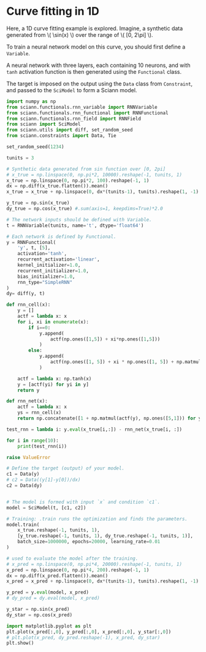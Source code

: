 
# Curve fitting in 1D

Here, a 1D curve fitting example is explored. Imagine, a synthetic data
generated from \\( \sin(x) \\) over the range of \\( [0, 2\pi] \\).

To train a neural network model on this curve, you should first define a `Variable`.

A neural network with three layers, each containing 10 neurons, and with `tanh` activation function is then generated
using the `Functional` class.

The target is imposed on the output using the `Data` class from `Constraint`, and passed to the `SciModel` to form a
Sciann model.


```python
import numpy as np
from sciann.functionals.rnn_variable import RNNVariable
from sciann.functionals.rnn_functional import RNNFunctional
from sciann.functionals.rnn_field import RNNField
from sciann import SciModel
from sciann.utils import diff, set_random_seed
from sciann.constraints import Data, Tie

set_random_seed(1234)

tunits = 3

# Synthetic data generated from sin function over [0, 2pi]
# x_true = np.linspace(0, np.pi*2, 10000).reshape(-1, tunits, 1)
x_true = np.linspace(0, np.pi*2, 100).reshape(-1, 1)
dx = np.diff(x_true.flatten()).mean()
x_true = x_true + np.linspace(0, dx*(tunits-1), tunits).reshape(1, -1)

y_true = np.sin(x_true)
dy_true = np.cos(x_true) #.sum(axis=1, keepdims=True)*2.0

# The network inputs should be defined with Variable.
t = RNNVariable(tunits, name='t', dtype='float64')

# Each network is defined by Functional.
y = RNNFunctional(
    'y', t, [5],
    activation='tanh',
    recurrent_activation='linear',
    kernel_initializer=1.0,
    recurrent_initializer=1.0,
    bias_initializer=1.0,
    rnn_type="SimpleRNN"
)
dy= diff(y, t)

def rnn_cell(x):
    y = []
    actf = lambda x: x
    for i, xi in enumerate(x):
        if i==0:
            y.append(
                actf(np.ones([1,5]) + xi*np.ones([1,5]))
            )
        else:
            y.append(
                actf(np.ones([1, 5]) + xi * np.ones([1, 5]) + np.matmul(y[-1], np.ones([5, 5])))
            )

    actf = lambda x: np.tanh(x)
    y = [actf(yi) for yi in y]
    return y

def rnn_net(x):
    actf = lambda x: x
    ys = rnn_cell(x)
    return np.concatenate([1 + np.matmul(actf(y), np.ones([5,1])) for y in ys], axis=-1).flatten()

test_rnn = lambda i: y.eval(x_true[i,:]) - rnn_net(x_true[i, :])

for i in range(10):
    print(test_rnn(i))

raise ValueError

# Define the target (output) of your model.
c1 = Data(y)
# c2 = Data((y[1]-y[0])/dx)
c2 = Data(dy)


# The model is formed with input `x` and condition `c1`.
model = SciModel(t, [c1, c2])

# Training: .train runs the optimization and finds the parameters.
model.train(
    x_true.reshape(-1, tunits, 1), 
    [y_true.reshape(-1, tunits, 1), dy_true.reshape(-1, tunits, 1)], 
    batch_size=1000000, epochs=20000, learning_rate=0.01
)

# used to evaluate the model after the training.
# x_pred = np.linspace(0, np.pi*4, 20000).reshape(-1, tunits, 1)
x_pred = np.linspace(0, np.pi*4, 200).reshape(-1, 1)
dx = np.diff(x_pred.flatten()).mean()
x_pred = x_pred + np.linspace(0, dx*(tunits-1), tunits).reshape(1, -1)

y_pred = y.eval(model, x_pred)
# dy_pred = dy.eval(model, x_pred)

y_star = np.sin(x_pred)
dy_star = np.cos(x_pred)

import matplotlib.pyplot as plt
plt.plot(x_pred[:,0], y_pred[:,0], x_pred[:,0], y_star[:,0])
# plt.plot(x_pred, dy_pred.reshape(-1), x_pred, dy_star)
plt.show()
```